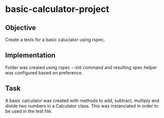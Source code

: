 # basic-calculator-project

## Objective
Create a tests for a basic caluclator using rspec.

## Implementation
Folder was created using rspec --init command and resulting spec helper was configured based on preference.

## Task
A basic calculator was created with methods to add, subtract, multiply and divide two numbers in a Calculator class. This was instanciated in order to be used in the test file.
